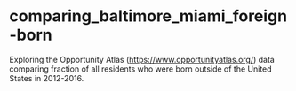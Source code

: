 # comparing_baltimore_miami_foreign-born
Exploring the Opportunity Atlas (https://www.opportunityatlas.org/) data comparing fraction of all residents who were born outside of the United States in 2012-2016.
